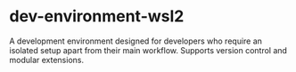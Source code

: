# dev-environment-wsl2
A development environment designed for developers who require an isolated setup apart from their main workflow. Supports version control and modular extensions.
